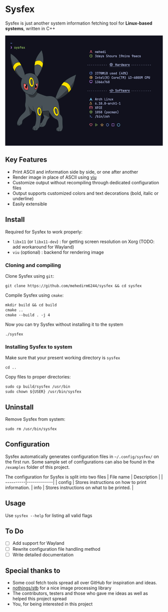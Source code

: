 # Sysfex
Sysfex is just another system information fetching tool for <b>Linux-based systems</b>, written in C++
<p align="center"><img src="screenshots/screenshot.png"></p>

## Key Features
- Print ASCII and information side by side, or one after another
- Render image in place of ASCII using [viu](https://github.com/atanunq/viu)
- Customize output without recompiling through dedicated configuration files
- Output supports customized colors and text decorations (bold, italic or underline)
- Easily extensible

## Install

Required for Sysfex to work properly:
- `libx11` (or `libx11-dev`) : for getting screen resolution on Xorg (TODO: add workaround for Wayland)
- `viu` (optional) : backend for rendering image


### Cloning and compiling

Clone Sysfex using `git`:
```
git clone https://github.com/mehedirm6244/sysfex && cd sysfex
```

Compile Sysfex using `cmake`:
```
mkdir build && cd build
cmake ..
cmake --build . -j 4
```

Now you can try Sysfex without installing it to the system
```
./sysfex
```

### Installing Sysfex to system

Make sure that your present working directory is `sysfex`
```
cd ..
```
Copy files to proper directories:
```
sudo cp build/sysfex /usr/bin
sudo chown ${USER} /usr/bin/sysfex
```

## Uninstall

Remove Sysfex from system:
```
sudo rm /usr/bin/sysfex
```

## Configuration

Sysfex automatically generates configuration files in `~/.config/sysfex/` on the first run. Some sample set of configurations can also be found in the `/examples` folder of this project.


The configuration for Sysfex is split into two files
| File name | Description |
| ----------|-------------|
| config | Stores instructions on how to print information.
| info | Stores instructions on what to be printed. |

## Usage

Use `sysfex --help` for listing all valid flags


## To Do
- [ ] Add support for Wayland
- [ ] Rewrite configuration file handling method
- [ ] Write detailed documentation

## Special thanks to

* Some cool fetch tools spread all over GitHub for inspiration and ideas.
* [nothings/stb](https://github.com/nothings/stb) for a nice image processing library
* The contributors, testers and those who gave me ideas as well as helped this project spread
* You, for being interested in this project
